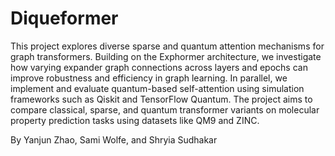 # Diqueformer

This project explores diverse sparse and quantum attention mechanisms for graph transformers. Building on the Exphormer architecture, we investigate how varying expander graph connections across layers and epochs can improve robustness and efficiency in graph learning. In parallel, we implement and evaluate quantum-based self-attention using simulation frameworks such as Qiskit and TensorFlow Quantum. The project aims to compare classical, sparse, and quantum transformer variants on molecular property prediction tasks using datasets like QM9 and ZINC.

By Yanjun Zhao, Sami Wolfe, and Shryia Sudhakar
